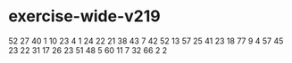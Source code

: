 # exercise-wide-v219
52
27
40
1
10
23
4
1
24
22
21
38
43
7
42
52
13
57
25
41
23
18
77
9
4
57
45
23
22
31
17
26
23
51
48
5
60
11
7
32
66
2
2
